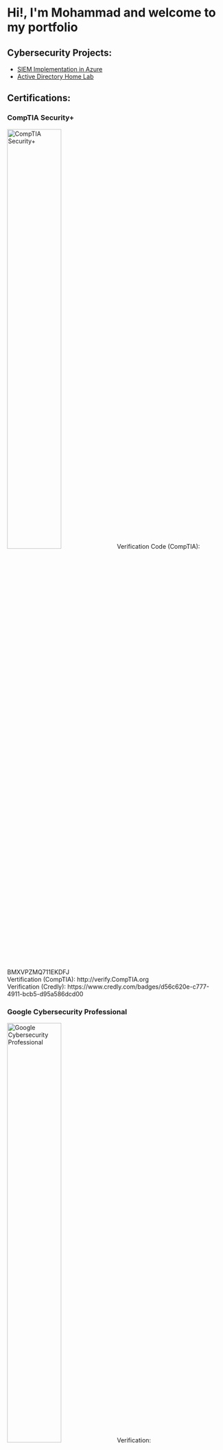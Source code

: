 <h1>Hi!, I'm Mohammad and welcome to my portfolio</h1>

<h2>Cybersecurity Projects:</h2>

- [SIEM Implementation in Azure](https://github.com/MohammadHarisShoaib/SIEM-Implementation-in-AWS-Azure)
- [Active Directory Home Lab](https://github.com/MohammadHarisShoaib/ActiveDirectoryHomeLab)

<h2>Certifications:</h2>

<h3>CompTIA Security+</h3>
<img src="https://i.imgur.com/5bRMV9T.png" height="50%" width="50%" alt="CompTIA Security+"/>
Verification Code (CompTIA): BMXVPZMQ711EKDFJ
<br>
Vertification (CompTIA): http://verify.CompTIA.org
<br>
Verification (Credly): https://www.credly.com/badges/d56c620e-c777-4911-bcb5-d95a586dcd00

<h3>Google Cybersecurity Professional</h3>
<img src="https://i.imgur.com/sRjQx26.png" height="50%" width="50%" alt="Google Cybersecurity Professional"/>
Verification: https://www.coursera.org/account/accomplishments/professional-cert/YTOYGC6F0EPZ

<h3>Lets Connect</h3>
LinkedIn:<a href="https://www.linkedin.com/in/mohammad-haris-shoaib-316003293">My LinkedIn</a>
<br>
Email: mohammad.haris.shoaib@gmail.com
